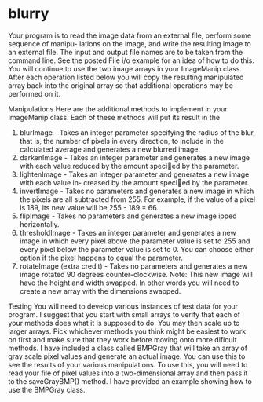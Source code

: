 # blurry
Your program is to read the image data from an external file, perform some sequence of manipu-
lations on the image, and write the resulting image to an external file. The input and output file
names are to be taken from the command line. See the posted File i/o example for an idea of how
to do this.
You will continue to use the two image arrays in your ImageManip class. After each operation
listed below you will copy the resulting manipulated array back into the original array so that
additional operations may be performed on it.

Manipulations
Here are the additional methods to implement in your ImageManip class. Each of these methods
will put its result in the
1. blurImage - Takes an integer parameter specifying the radius of the blur, that is, the number
of pixels in every direction, to include in the calculated average and generates a new blurred
image.
2. darkenImage - Takes an integer parameter and generates a new image with each value reduced
by the amount specied by the parameter.
3. lightenImage - Takes an integer parameter and generates a new image with each value in-
creased by the amount specied by the parameter.
4. invertImage - Takes no parameters and generates a new image in which the pixels are all
subtracted from 255. For example, if the value of a pixel is 189, its new value will be 255 -
189 = 66.
5. flipImage - Takes no parameters and generates a new image 
ipped horizontally.
6. thresholdImage - Takes an integer parameter and generates a new image in which every pixel
above the parameter value is set to 255 and every pixel below the parameter value is set to 0. 
You can choose either option if the pixel happens to equal the parameter.
7. rotateImage (extra credit) - Takes no parameters and generates a new image rotated 90 degrees
counter-clockwise. Note: This new image will have the height and width swapped. In other
words you will need to create a new array with the dimensions swapped.

Testing
You will need to develop various instances of test data for your program. I suggest that you start
with small arrays to verify that each of your methods does what it is supposed to do. You may
then scale up to larger arrays. Pick whichever methods you think might be easiest to work on first
and make sure that they work before moving onto more dificult methods.
I have included a class called BMPGray that will take an array of gray scale pixel values and generate
an actual image. You can use this to see the results of your various manipulations. To use this,
you will need to read your file of pixel values into a two-dimensional array and then pass it to the
saveGrayBMP() method. I have provided an example showing how to use the BMPGray class.
